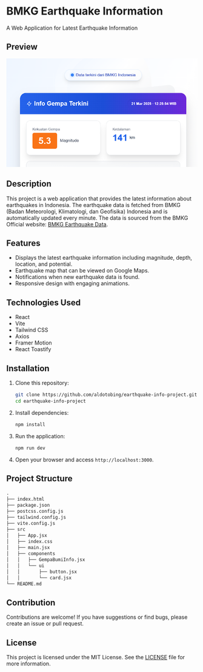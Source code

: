 # BMKG Earthquake Information

A Web Application for Latest Earthquake Information

## Preview

![Preview](./preview.png)

## Description

This project is a web application that provides the latest information about earthquakes in Indonesia. The earthquake data is fetched from BMKG (Badan Meteorologi, Klimatologi, dan Geofisika) Indonesia and is automatically updated every minute. The data is sourced from the BMKG Official website: [BMKG Earthquake Data](https://data.bmkg.go.id/gempabumi/).

## Features

- Displays the latest earthquake information including magnitude, depth, location, and potential.
- Earthquake map that can be viewed on Google Maps.
- Notifications when new earthquake data is found.
- Responsive design with engaging animations.

## Technologies Used

- React
- Vite
- Tailwind CSS
- Axios
- Framer Motion
- React Toastify

## Installation

1. Clone this repository:

   ```bash
   git clone https://github.com/aldotobing/earthquake-info-project.git
   cd earthquake-info-project
   ```

2. Install dependencies:

   ```bash
   npm install
   ```

3. Run the application:

   ```bash
   npm run dev
   ```

4. Open your browser and access `http://localhost:3000`.

## Project Structure

```
.
├── index.html
├── package.json
├── postcss.config.js
├── tailwind.config.js
├── vite.config.js
├── src
│   ├── App.jsx
│   ├── index.css
│   ├── main.jsx
│   ├── components
│   │   ├── GempaBumiInfo.jsx
│   │   └── ui
│   │       ├── button.jsx
│   │       └── card.jsx
└── README.md
```

## Contribution

Contributions are welcome! If you have suggestions or find bugs, please create an issue or pull request.

## License

This project is licensed under the MIT License. See the [LICENSE](LICENSE) file for more information.

